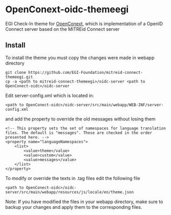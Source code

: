 # OpenConext-oidc-themeegi

EGI Check-In theme for [OpenConext](https://github.com/rciam/OpenConext-oidc), which is implementation of a OpenID Connect server based on the MITREid Connect server

## Install

To install the theme you must copy the changes were made in webapp directory
 
```
git clone https://github.com/EGI-Foundation/mitreid-connect-themeegi.git
cp -a <path to mitreid-connect-themeegi>/oidc-server <path to OpenConect-oidc>/oidc-server
```

Edit server-config.xml which is located in:

`<path to OpenConect-oidc>/oidc-server/src/main/webapp/WEB-INF/server-config.xml`

and add the property to override the old messages without losing them

```
<!-- This property sets the set of namespaces for language translation files. The default is "messages". These are checked in the order presented here. -->
<property name="languageNamespaces">
    <list>
        <value>theme</value>
        <value>custom</value>
        <value>messages</value>
    </list>
</property>
```

To modify or override the texts in .tag files edit the following file

`<path to OpenConect-oidc>/oidc-server/src/main/webapp/resources/js/locale/en/theme.json`

Note: If you have modified the files in your webapp directory, make sure to backup your changes and apply them to the corresponding files.